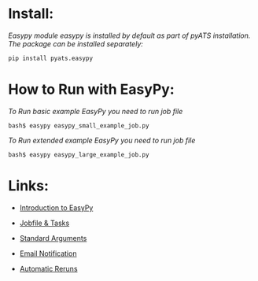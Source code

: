 Install:
======
*Easypy module easypy is installed by default as part of pyATS installation. The package can be installed separately:*

```pip install pyats.easypy```

How to Run with EasyPy:
======

*To Run basic example EasyPy you need to run job file*

```bash$ easypy easypy_small_example_job.py```

*To Run extended example EasyPy you need to run job file*

```bash$ easypy easypy_large_example_job.py```

Links:
======

* [Introduction to EasyPy](https://pubhub.devnetcloud.com/media/pyats/docs/easypy/introduction.html)

* [Jobfile & Tasks](https://pubhub.devnetcloud.com/media/pyats/docs/easypy/jobfile.html)

* [Standard Arguments](https://pubhub.devnetcloud.com/media/pyats/docs/easypy/usages.html#standard-arguments)

* [Email Notification](https://pubhub.devnetcloud.com/media/pyats/docs/easypy/email.html)

* [Automatic Reruns](https://pubhub.devnetcloud.com/media/pyats/docs/easypy/rerun.html)
